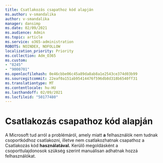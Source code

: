 ```yaml
---
title: Csatlakozás csapathoz kód alapján
ms.author: v-smandalika
author: v-smandalika
manager: dansimp
ms.date: 02/09/2021
ms.audience: Admin
ms.topic: article
ms.service: o365-administration
ROBOTS: NOINDEX, NOFOLLOW
localization_priority: Priority
ms.collection: Adm_O365
ms.custom:
- "8245"
- "9000701"
ms.openlocfilehash: 0e46cbbe06c45a89da8ab8a1e2543ce374d03b99
ms.sourcegitcommit: 22eaf0a151ab95414476f596db8d318b6540ff31
ms.translationtype: MT
ms.contentlocale: hu-HU
ms.lasthandoff: 02/09/2021
ms.locfileid: "50177480"
---
```

# <a name="join-a-team-by-code"></a>Csatlakozás csapathoz kód alapján

A Microsoft tud arról a problémáról, amely miatt **a** felhasználók nem tudnak csoportkódhoz csatlakozni, illetve nem csatlakozhatnak csapathoz a Csatlakozás kód **használatával.** Kerülő megoldásként a csoporttulajdonosok szükség szerint manuálisan adhatnak hozzá felhasználókat.